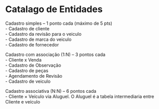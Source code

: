 # Catalago de Entidades

Cadastro simples – 1 ponto cada (máximo de 5 pts)\
	- Cadastro de cliente\
	- Cadastro da revisão para o veiculo\
	- Cadastro de marca do veiculo\
	- Cadastro de fornecedor

Cadastro com associação (1:N) – 3 pontos cada\
	- Cliente x Venda\
	- Cadastro de Observação\
	- Cadastro de peças\
	- Agendamento de Revisão\
	- Cadastro de veiculo

Cadastro associativa (N:N) – 6 pontos cada\
	- Cliente × Veículo via Aluguel. O Aluguel é a tabela intermediaria entre Cliente e veículo

